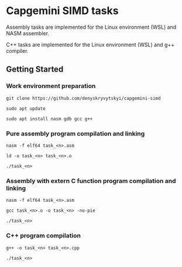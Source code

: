 # Capgemini SIMD tasks
Assembly tasks are implemented for the Linux environment (WSL) and NASM assembler.

C++ tasks are implemented for the Linux environment (WSL) and g++ compiler.

## Getting Started
### Work environment preparation
`git clone https://github.com/denyskryvytskyi/capgemini-simd`

`sudo apt update`

`sudo apt install nasm gdb gcc g++`

### Pure assembly program compilation and linking
`nasm -f elf64 task_<n>.asm`

`ld -o task_<n> task_<n>.o`

`./task_<n>`

### Assembly with extern C function program compilation and linking
`nasm -f elf64 task_<n>.asm`

`gcc task_<n>.o -o task_<n> -no-pie`

`./task_<n>`

### C++ program compilation
`g++ -o task_<n> task_<n>.cpp`

`./task_<n>`
